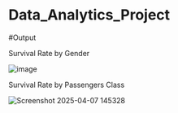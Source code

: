 # Data_Analytics_Project
#Output

Survival Rate by Gender

![image](https://github.com/user-attachments/assets/550bb69d-3e5c-47dd-bf9e-6b564d8fa388)

Survival Rate by Passengers Class

![Screenshot 2025-04-07 145328](https://github.com/user-attachments/assets/ad05f0a5-da48-430d-9f14-425ef2e4db04)

